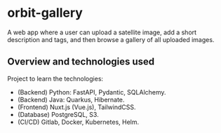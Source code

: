 # orbit-gallery

A web app where a user can upload a satellite image, add a short description and tags, and then browse a gallery of all uploaded images.

## Overview and technologies used
Project to learn the technologies: 
- (Backend) Python: FastAPI, Pydantic, SQLAlchemy. 
- (Backend) Java: Quarkus, Hibernate. 
- (Frontend) Nuxt.js (Vue.js), TailwindCSS. 
- (Database) PostgreSQL, S3. 
- (CI/CD) Gitlab, Docker, Kubernetes, Helm.
